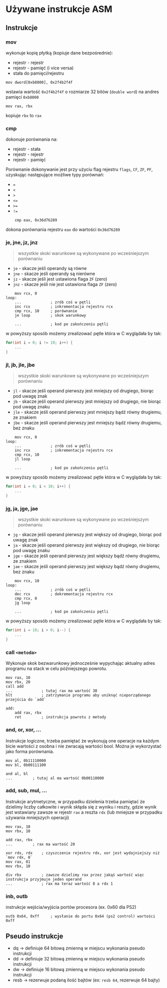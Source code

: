 # Używane instrukcje ASM

## Instrukcje
### mov
wykonuje kopię płytką (kopiuje dane bezpośrednie):
- rejestr - rejestr
- rejestr - pamięć (i vice versa)
- stała do pamięci/rejestru
```x86asm
mov dword[0xb8000], 0x2f4b2f4f
```
wstawia wartość `0x2f4b2f4f` o rozmiarze 32 bitów (`double word`) na andres pamięci `0xb8000`

```x86asm
mov rax, rbx
```
kopiuje `rbx` to `rax`
 
### cmp

dokonuje porównania na:
- rejestr - stała
- rejestr - rejestr
- rejestr - pamięć

Porównanie dokonywanie jest przy użyciu flag rejestru `flags`, `CF`, `ZF`, `PF`, uzyskując następujące możliwe typy porównań:
- `=`
- `<`
- `>`
- `<=`
- `>=`
- `!=`

```x86asm
    cmp eax, 0x36d76289
```

dokona porównania rejestru `eax` do wartości `0x36d76289`

### je, jne, jz, jnz

> wszystkie skoki warunkowe są wykonywane po wcześniejszym porównaniu

- `je` - skacze jeśli operandy są równe
- `jne` - skacze jeśli operandy są nierówne 
- `jz` - skacze jeśli jest ustawiona flaga `ZF` (zero)
- `jnz` - skacze jeśli nie jest ustawiona flaga `ZF` (zero)
  
```x86asm
    mov rcx, 0
loop:
    ...             ; zrób coś w pętli
    inc rcx         ; inkrementacja rejestru rcx
    cmp rcx, 10     ; porównanie
    je loop         ; skok warunkowy

    ...             ; kod po zakończeniu pętli
```
w powyższy sposób możemy zrealizować pętle która w C wyglądała by tak:
```C
for(int i = 0; i != 10; i++) {
    ...
}
```

### jl, jb, jle, jbe

> wszystkie skoki warunkowe są wykonywane po wcześniejszym porównaniu

- `jl` - skacze jeśli operand pierwszy jest mniejszy od drugiego, biorąc pod uwagę znak
- `jb` - skacze jeśli operand pierwszy jest mniejszy od drugiego, nie biorąc pod uwagę znaku
- `jle` - skacze jeśli operand pierwszy jest mniejszy bądź równy drugiemu, ze znakiem
- `jbe` - skacze jeśli operand pierwszy jest mniejszy bądź równy drugiemu, bez znaku

```x86asm
    mov rcx, 0
loop:
    ...             ; zrób coś w pętli
    inc rcx         ; inkrementacja rejestru rcx
    cmp rcx, 10
    jl loop

    ...             ; kod po zakończeniu pętli
```
w powyższy sposób możemy zrealizować pętle która w C wyglądała by tak:
```C
for(int i = 0; i < 10; i++) {
    ...
}
```

### jg, ja, jge, jae 

> wszystkie skoki warunkowe są wykonywane po wcześniejszym porównaniu

- `jg` - skacze jeśli operand pierwszy jest większy od drugiego, biorąc pod uwagę znak
- `ja` - skacze jeśli operand pierwszy jest większy od drugiego, nie biorąc pod uwagę znaku
- `jge` - skacze jeśli operand pierwszy jest większy bądź równy drugiemu, ze znakiem
- `jae` - skacze jeśli operand pierwszy jest większy bądź równy drugiemu, bez znaku

```x86asm
    mov rcx, 10
loop:
    ...             ; zrób coś w pętli
    dec rcx         ; dekrementacja rejestru rcx
    cmp rcx, 0
    jg loop

    ...             ; kod po zakończeniu pętli
```
w powyższy sposób możemy zrealizować pętle która w C wyglądała by tak:
```C
for(int i = 10; i > 0; i--) {
    ...
}
```

### call `<metoda>`

Wykonuje skok bezwarunkowy jednocześnie wypychając aktualny adres programu na stack w celu późniejszego powrotu. 

```x86asm
mov rax, 10
mov rbx, 20
call add
...             ; tutaj rax ma wartość 30
hlt             ; zatrzymanie programu aby uniknąć nieporządanego przejścia do `add`

add:
    add rax, rbx
    ret         ; instrukcja powrotu z metody
```

### and, or, xor, ...

Instrukcje logiczne, trzeba pamiętać że wykonują one operacje na każdym bicie wartości z osobna i nie zwracają wartości bool. Można je wykorzystać jako forma porównania.

```x86asm
mov al, 0b11110000
mov bl, 0b00111100

and al, bl
...         ; tutaj al ma wartość 0b00110000
```

### add, sub, mul, ...

Instrukcje arytmetyczne, w przypadku dzielenia trzeba pamiętać że dzielimy liczby całkowite i wynik skłąda się z wyniku i reszty, gdzie wynik jest wstawiany zawsze w rejestr `rax` a reszta `rdx` (lub mniejsze w przypadku używania mniejszych operacji)

```x86asm
mov rax, 10
mov rbx, 10

add rax, rbx 
...         ; rax ma wartość 20
```

```x86asm
xor rdx, rdx    ; czyszczenie rejestru rdx, xor jest wydajniejszy niż `mov rdx, 0`
mov rax, 81    
mov rbx, 10

div rbx         ; zawsze dzielimy rax przez jakąś wartość więc instrukcja przyjmuje jeden operand
...             ; rax ma teraz wartość 8 a rdx 1 
```

### inb, outb

instrukcje wejścia/wyjścia portów procesora (ex. 0x60 dla PS2)

```x86asm
outb 0x64, 0xff     ; wysłanie do portu 0x64 (ps2 control) wartości 0xff
```

## Pseudo instrukcje

- dq -> definiuje 64 bitową zmienną w miejscu wykonania pseudo instrukcji
- dd -> definiuje 32 bitową zmienną w miejscu wykonania pseudo instrukcji
- dw -> definiuje 16 bitową zmienną w miejscu wykonania pseudo instrukcji
- resb -> rezerwuje podaną ilość bajtów (ex: `resb 64`, rezerwuje 64 bajty)

